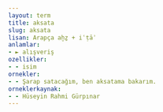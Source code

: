 ```yaml
---
layout: term
title: aksata
slug: aksata
lisan: Arapça aḫẕ + iʿṭāʾ
anlamlar:
- ► alışveriş
ozellikler:
- - isim
ornekler:
- - Şarap satacağım, ben aksatama bakarım.
orneklerkaynak:
- - Hüseyin Rahmi Gürpınar
---
```

